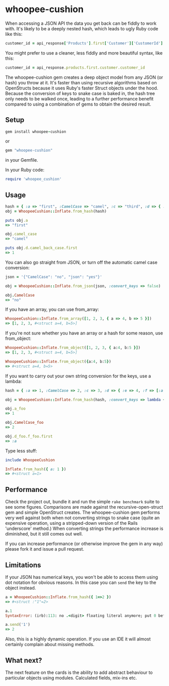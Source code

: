 # whoopee-cushion


When accessing a JSON API the data you get back can be fiddly to work with. It's likely to be a deeply nested hash,
which leads to ugly Ruby code like this:

```ruby
customer_id = api_response['Products'].first['Customer']['CustomerId']
```

You might prefer to use a cleaner, less fiddly and more beautiful syntax, like this:

```ruby
customer_id = api_response.products.first.customer.customer_id
```

The whoopee-cushion gem creates a deep object model from any JSON (or hash) you throw at it. It's faster than using
recursive algorithms based on OpenStructs because it uses Ruby's faster Struct objects under the hood. Because the
conversion of keys to snake case is baked in, the hash tree only needs to be walked once, leading to a further
performance benefit compared to using a combination of gems to obtain the desired result.

## Setup

```ruby
gem install whoopee-cushion
```

or

```ruby
gem "whoopee-cushion"
```

in your Gemfile.

In your Ruby code:

```ruby
require 'whoopee_cushion'
```

## Usage

```ruby
hash = { :a => "first", :CamelCase => "camel", :c => "third", :d => { :e => 4, :camelBackCase => [1, 2, 3, 4, 5] } }
obj = WhoopeeCushion::Inflate.from_hash(hash)

puts obj.a
=> "first"

obj.camel_case
=> "camel"

puts obj.d.camel_back_case.first
=> 1
```

You can also go straight from JSON, or turn off the automatic camel case conversion:

```ruby
json = '{"CamelCase": "no", "json": "yes"}'

obj = WhoopeeCushion::Inflate.from_json(json, :convert_keys => false)

obj.CamelCase
=> "no"
```

If you have an array, you can use from_array:

```ruby
WhoopeeCushion::Inflate.from_array([1, 2, 3, { a => 4, b => 5 }])
=> [1, 2, 3, #<struct a=4, b=5>]
```

If you're not sure whether you have an array or a hash for some reason, use from_object:

```ruby
WhoopeeCushion::Inflate.from_object([1, 2, 3, { a:4, b:5 }])
=> [1, 2, 3, #<struct a=4, b=5>]

WhoopeeCushion::Inflate.from_object({a:4, b:5})
=> #<struct a=4, b=5>
```

If you want to carry out your own string conversion for the keys, use a lambda:

```ruby
hash = { :a => 1, :CamelCase => 2, :c => 3, :d => { :e => 4, :f => [:a, :b, :c, :d, :e] } }

obj = WhoopeeCushion::Inflate.from_hash(hash, :convert_keys => lambda { |s| "#{s}_foo" })

obj.a_foo
=> 1

obj.CamelCase_foo
=> 2

obj.d_foo.f_foo.first
=> :a
```

Type less stuff:

```ruby
include WhoopeeCushion

Inflate.from_hash({ a: 1 })
=> #<struct a=1>
```

## Performance

Check the project out, bundle it and run the simple `rake benchmark` suite to see some figures. Comparisons are made
against the recursive-open-struct gem and simple OpenStruct creates. The whoopee-cushion gem performs very well against
both when not converting strings to snake case (quite an expensive operation, using a stripped-down version of the
Rails 'underscore' method.) When converting strings the performance increase is diminished, but it still comes out well.

If you can increase performance (or otherwise improve the gem in any way) please fork it and issue a pull request.

## Limitations

If your JSON has numerical keys, you won't be able to access them using dot notation for obvious reasons. In this case
you can `send` the key to the object instead.

```ruby
a = WhoopeeCushion::Inflate.from_hash({ 1=>2 })
=> #<struct :"1"=2>

a.1
SyntaxError: (irb):113: no .<digit> floating literal anymore; put 0 before dot

a.send('1')
=> 2
```

Also, this is a highly dynamic operation. If you use an IDE it will almost certainly complain about missing methods.

## What next?

The next feature on the cards is the ability to add abstract behaviour to particular objects using modules.
Calculated fields, mix-ins etc.
